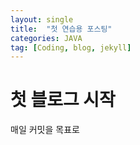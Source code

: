 ```yaml
---
layout: single
title:  "첫 연습용 포스팅"
categories: JAVA 
tag: [Coding, blog, jekyll]
---
```


# 첫 블로그 시작 

매일 커밋을 목표로 

